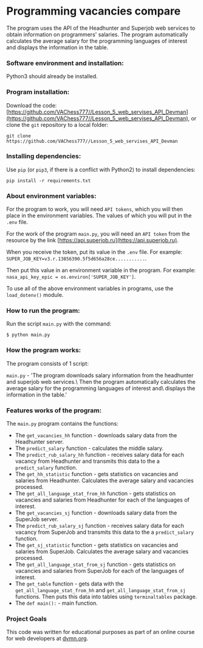# Programming vacancies compare

The program uses the API of the Headhunter and Superjob web services to obtain information on programmers' salaries.
The program automatically calculates the average salary for the programming languages of interest and displays the information in the table.

### Software environment and installation:

Python3 should already be installed.

### Program installation:

Download the code: [https://github.com/VAChess777//Lesson_5_web_servises_API_Devman](https://github.com/VAChess777//Lesson_5_web_servises_API_Devman), or clone the `git` repository to a local folder:
```
git clone https://github.com/VAChess777//Lesson_5_web_servises_API_Devman
```

### Installing dependencies:
 
Use `pip` (or `pip3`, if there is a conflict with Python2) to install dependencies:
```bach
pip install -r requirements.txt
```

### About environment variables:

For the program to work, you will need `API tokens`, which you will then place in the 
environment variables.  The values of which you will put in the `.env` file.

For the work of the program `main.py`, you will need an `API token` from the resource
by the link [https://api.superjob.ru](https://api.superjob.ru). 

When you receive the token, put its value in the `.env` file.
For example: `SUPER_JOB_KEY=v3.r.13856390.5f5d656a28ce...........`.

Then put this value in an environment variable in the program.
For example: `nasa_api_key_epic = os.environ['SUPER_JOB_KEY']`.

To use all of the above environment variables in programs, use the `load_dotenv()` module.

### How to run the program:

Run the script ```main.py``` with the command:
```bach
$ python main.py
```

### How the program works:

The program consists of 1 script:

```main.py``` - 'The program downloads salary information from the headhunter and superjob web services.\ 
				Then the program automatically calculates the average salary for the programming languages of interest and\ 
				displays the information in the table.'

            
### Features works of the program:

The `main.py` program contains the functions:

* The `get_vacancies_hh` function - downloads salary data from the Headhunter server.
* The `predict_salary` function - calculates the middle salary.
* The `predict_rub_salary_hh` function - receives salary data for each vacancy from Headhunter and transmits this data to the a `predict_salary` function.
* The `get_hh_statistic` function - gets statistics on vacancies and salaries from Headhunter. Calculates the average salary and vacancies processed.
* The `get_all_language_stat_from_hh` function - gets statistics on vacancies and salaries from Headhunter for each of the languages of interest.
* The `get_vacancies_sj` function - downloads salary data from the SuperJob server.
* The `predict_rub_salary_sj` function - receives salary data for each vacancy from SuperJob and transmits this data to the a `predict_salary` function.
* The `get_sj_statistic` function - gets statistics on vacancies and salaries from SuperJob. Calculates the average salary and vacancies processed.
* The `get_all_language_stat_from_sj` function - gets statistics on vacancies and salaries from SuperJob for each of the languages of interest.
* The `get_table` function - gets data with the `get_all_language_stat_from_hh` and `get_all_language_stat_from_sj` functions. Then puts this data into tables using `terminaltables` package.
* The `def main():` - main function. 

### Project Goals

This code was written for educational purposes as part of an online course for web developers at [dvmn.org](https://dvmn.org/).
